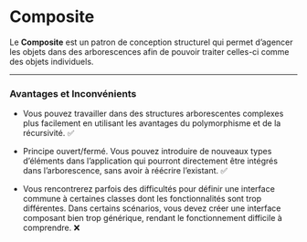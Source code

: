 # Composite

Le **Composite** est un patron de conception structurel qui permet d’agencer les objets dans des arborescences afin de pouvoir traiter celles-ci comme des objets individuels.

---
### Avantages et Inconvénients

- Vous pouvez travailler dans des structures arborescentes complexes plus facilement en utilisant les avantages du polymorphisme et de la récursivité. ✅
- Principe ouvert/fermé. Vous pouvez introduire de nouveaux types d’éléments dans l’application qui pourront directement être intégrés dans l’arborescence, sans avoir à réécrire l’existant. ✅

- Vous rencontrerez parfois des difficultés pour définir une interface commune à certaines classes dont les fonctionnalités sont trop différentes. Dans certains scénarios, vous devez créer une interface composant bien trop générique, rendant le fonctionnement difficile à comprendre. ❌
